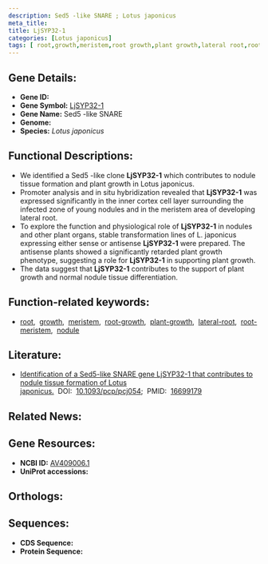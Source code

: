 ```yaml
---
description: Sed5 -like SNARE ; Lotus japonicus
meta_title:
title: LjSYP32-1
categories: [Lotus japonicus]
tags: [ root,growth,meristem,root growth,plant growth,lateral root,root meristem,nodule ]
---
```


## Gene Details:
- **Gene ID:** []()
- **Gene Symbol:** <u>LjSYP32-1</u>
- **Gene Name:** Sed5 -like SNARE
- **Genome:** []()
- **Species:** *Lotus japonicus*

## Functional Descriptions:
   - We identified a Sed5 -like clone **LjSYP32-1** which contributes to nodule tissue formation and plant growth in Lotus japonicus.
   - Promoter analysis and in situ hybridization revealed that **LjSYP32-1** was expressed significantly in the inner cortex cell layer surrounding the infected zone of young nodules and in the meristem area of developing lateral root.
   - To explore the function and physiological role of **LjSYP32-1** in nodules and other plant organs, stable transformation lines of L. japonicus expressing either sense or antisense **LjSYP32-1** were prepared. The antisense plants showed a significantly retarded plant growth phenotype, suggesting a role for **LjSYP32-1** in supporting plant growth.
   - The data suggest that **LjSYP32-1** contributes to the support of plant growth and normal nodule tissue differentiation.

## Function-related keywords:
   - [root](/tags/root/),&nbsp;&nbsp;[growth](/tags/growth/),&nbsp;&nbsp;[meristem](/tags/meristem/),&nbsp;&nbsp;[root-growth](/tags/root-growth/),&nbsp;&nbsp;[plant-growth](/tags/plant-growth/),&nbsp;&nbsp;[lateral-root](/tags/lateral-root/),&nbsp;&nbsp;[root-meristem](/tags/root-meristem/),&nbsp;&nbsp;[nodule](/tags/nodule/)

## Literature:
   - [Identification of a Sed5-like SNARE gene LjSYP32-1 that contributes to nodule tissue formation of Lotus japonicus.](https://doi.org/10.1093/pcp/pcj054)&nbsp;&nbsp;DOI:&nbsp;&nbsp;[10.1093/pcp/pcj054](https://doi.org/10.1093/pcp/pcj054);&nbsp;&nbsp;PMID:&nbsp;&nbsp;[16699179](https://pubmed.ncbi.nlm.nih.gov/16699179/)

## Related News:

## Gene Resources:
- **NCBI ID:**  [AV409006.1](https://www.ncbi.nlm.nih.gov/gene/?term=AV409006.1)
- **UniProt accessions:**  [](https://www.uniprot.org/uniprotkb//entry)

## Orthologs:

## Sequences:
- **CDS Sequence:**
- **Protein Sequence:**
